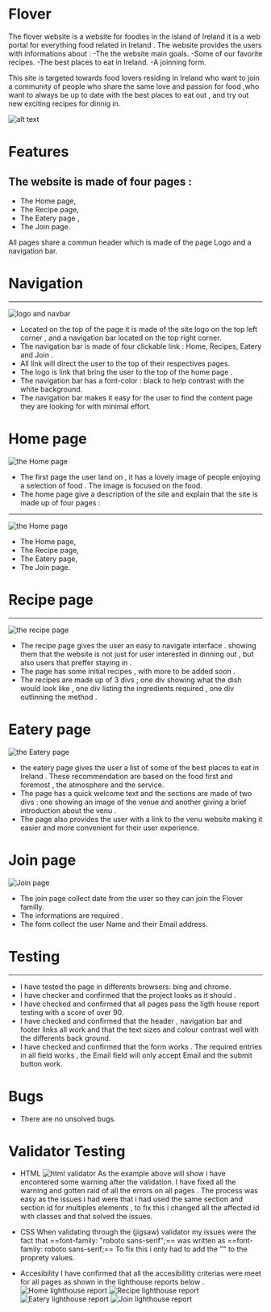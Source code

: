 # **Flover**

The flover website is a website for foodies in the island of Ireland it is a web portal for everything food related in Ireland . The website provides the users with informations about :
-The the website main goals.
-Some of our favorite recipes.
-The best places to eat in Ireland.
-A joinning form.

This site is targeted towards food lovers residing in Ireland who want to join a community of people who share the same love and passion for food ,who want to always be up to date with the best places to eat out , and try out new exciting recipes for dinnig in.

![alt text](https://github.com/Medhmo/project-one/blob/main/assets/images/ami.responsive.png)

# **Features**

The website is made of four pages : 
---
- The Home page,
- The Recipe page,
- The Eatery page ,
- The Join page.

All pages share a commun header which is made of the page Logo and a navigation bar.

# Navigation #
--- 
![logo and navbar](https://github.com/Medhmo/project-one/blob/main/assets/images/logo%20and%20nav%20bar.png)
- Located on the top of the page it is made of the site logo on the top left corner , and a navigation bar located on the top right corner. 
- The navigation bar is made of four clickable link : Home, Recipes, Eatery and Join . 
- All link will direct the user to the top of their respectives pages.
- The logo is link that bring the user to the top of the home page .
- The navigation bar has a font-color : black to help contrast with the white background.
- The navigation bar makes it easy for the user to find the content page they are looking for with minimal effort.


# Home page #
![the Home page](https://github.com/Medhmo/project-one/blob/main/assets/images/home%20page%20image.png )
- The first page the user land on , it has a lovely image of people enjoying a selection of food . The image is focused on the food.
- The home page give a description of the site and explain that the site is made up of four pages :
---
![the Home page](https://github.com/Medhmo/project-one/blob/main/assets/images/home%20page%20content.png)
- The Home page,
- The Recipe page,
- The Eatery page,
- The Join page.

# Recipe page #
---
![the recipe page](https://github.com/Medhmo/project-one/blob/main/assets/images/recipe%20page.png)
- The recipe page gives the user an easy to navigate interface . showing them that the website is not just for user interested in dinning out , but also users that preffer staying in .
- The page has some initial recipes , with more to be added soon .
- The recipes are made up of 3 divs ; one div showing what the dish would look like , one div listing the ingredients required , one div outlinning the method .

# Eatery page #

![the Eatery page](https://github.com/Medhmo/project-one/blob/main/assets/images/eatery%20page.png)
- the eatery page gives the user a list of some of the best places to eat in Ireland . These recommendation are based on the food first and foremost , the atmosphere and the service.
- The page has a quick welcome text and the sections are made of two divs : one showing an image of the venue and another giving a brief introduction about the venu .
- The page also provides the user with a link to the venu website making it easier and more convenient for their user experience.

# Join page #

![Join page](https://github.com/Medhmo/project-one/blob/main/assets/images/form%20for%20joining.png)
- The join page collect date from the user so they can join the Flover familly.
- The informations are required .
- The form collect the user Name and their Email address.

# Testing #
---
- I have tested the page in differents browsers: bing and chrome.
- I have checker and confirmed that the project looks as it should .
- I have checked and confirmed that all pages pass the ligth house report testing with a score of over 90.
- I have checked and confirmed that the header , navigation bar and footer links all work and that the text sizes and colour contrast well with the differents back ground.
- I have checked and confirmed that the form works . The required entries in all field works , the Email field will only accept Email and the submit button work.

# Bugs #

- There are no unsolved bugs.

# Validator Testing #

- HTML
![html validator]()
As the example above will show i have encontered some warning after the validation. 
I have fixed all the warning and gotten raid of all the errors on all pages .
The process was easy as the issues i had were that i had used the same section and section id for multiples elements , to fix this i changed all the affected id with classes and that solved the issues.
- CSS
When validating through the (jigsaw) validator my issues were the fact that ==font-family: "roboto sans-serif";== was written as ==font-family: roboto sans-serif;==
To fix this i only had to add the "" to the proprety values.

- Accesibility
I have confirmed that all the accesibilitty criterias were meet for all pages as shown in the lighthouse reports below .
![Home lighthouse report](https://github.com/Medhmo/project-one/blob/main/assets/images/Home%20lighthouse%20report.png)
![Recipe lighthouse report](https://github.com/Medhmo/project-one/blob/main/assets/images/Recipe%20lighthouse%20report.png)
![Eatery lighthouse report](https://github.com/Medhmo/project-one/blob/main/assets/images/eatery%20lighthouse%20report.png)
![Join lighthouse report](https://github.com/Medhmo/project-one/blob/main/assets/images/Join%20page%20lighthouse%20report.png)


















